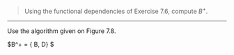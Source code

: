 > Using the functional dependencies of Exercise 7.6, compute $B^+$. 

--------------------------------

Use the algorithm given on Figure 7.8. 

$B^+ = \{ B, D\} $
